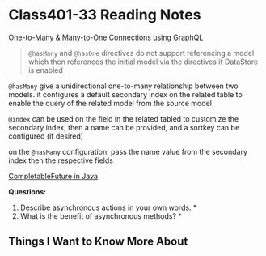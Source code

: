 # Class401-33 Reading Notes

[One-to-Many & Many-to-One Connections using GraphQL](https://docs.amplify.aws/cli/graphql/data-modeling/#has-many-relationship)

> `@hasMany` and `@hasOne` directives do not support referencing a model which then references the initial model via the directives if DataStore is enabled

`@hasMany` give a unidirectional one-to-many relationship between two models. it configures a default secondary index on the related table to enable the query of the related model from the source model

`@index` can be used on the field in the related tabled to customize the secondary index; then a name can be provided, and a sortkey can be configured (if desired)

on the `@hasMany` configuration, pass the name value from the secondary index then the respective fields

[CompletableFuture in Java](https://www.baeldung.com/java-completablefuture)



**Questions:**

1. Describe asynchronous actions in your own words.
    *
2. What is the benefit of asynchronous methods?
    *

## Things I Want to Know More About
